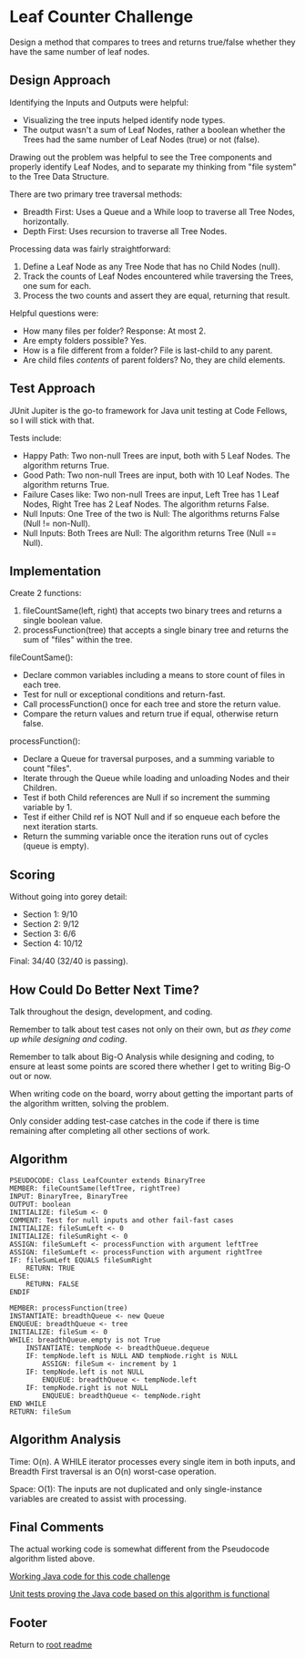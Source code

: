 # Leaf Counter Challenge

Design a method that compares to trees and returns true/false whether they have the same number of leaf nodes.

## Design Approach

Identifying the Inputs and Outputs were helpful:

- Visualizing the tree inputs helped identify node types.
- The output wasn't a sum of Leaf Nodes, rather a boolean whether the Trees had the same number of Leaf Nodes (true) or not (false).

Drawing out the problem was helpful to see the Tree components and properly identify Leaf Nodes, and to separate my thinking from "file system" to the Tree Data Structure.

There are two primary tree traversal methods:

- Breadth First: Uses a Queue and a While loop to traverse all Tree Nodes, horizontally.
- Depth First: Uses recursion to traverse all Tree Nodes.

Processing data was fairly straightforward:

1. Define a Leaf Node as any Tree Node that has no Child Nodes (null).
2. Track the counts of Leaf Nodes encountered while traversing the Trees, one sum for each.
3. Process the two counts and assert they are equal, returning that result.

Helpful questions were:

- How many files per folder? Response: At most 2.
- Are empty folders possible? Yes.
- How is a file different from a folder? File is last-child to any parent.
- Are child files *contents* of parent folders? No, they are child elements.

## Test Approach

JUnit Jupiter is the go-to framework for Java unit testing at Code Fellows, so I will stick with that.

Tests include:

- Happy Path: Two non-null Trees are input, both with 5 Leaf Nodes. The algorithm returns True.
- Good Path: Two non-null Trees are input, both with 10 Leaf Nodes. The algorithm returns True.
- Failure Cases like: Two non-null Trees are input, Left Tree has 1 Leaf Nodes, Right Tree has 2 Leaf Nodes. The algorithm returns False.
- Null Inputs: One Tree of the two is Null: The algorithms returns False (Null != non-Null).
- Null Inputs: Both Trees are Null: The algorithm returns Tree (Null == Null).

## Implementation

Create 2 functions:

1. fileCountSame(left, right) that accepts two binary trees and returns a single boolean value.
2. processFunction(tree) that accepts a single binary tree and returns the sum of "files" within the tree.

fileCountSame():

- Declare common variables including a means to store count of files in each tree.
- Test for null or exceptional conditions and return-fast.
- Call processFunction() once for each tree and store the return value.
- Compare the return values and return true if equal, otherwise return false.

processFunction():

- Declare a Queue for traversal purposes, and a summing variable to count "files".
- Iterate through the Queue while loading and unloading Nodes and their Children.
- Test if both Child references are Null if so increment the summing variable by 1.
- Test if either Child ref is NOT Null and if so enqueue each before the next iteration starts.
- Return the summing variable once the iteration runs out of cycles (queue is empty).

## Scoring

Without going into gorey detail:

- Section 1: 9/10
- Section 2: 9/12
- Section 3: 6/6
- Section 4: 10/12

Final: 34/40 (32/40 is passing).

## How Could Do Better Next Time?

Talk throughout the design, development, and coding.

Remember to talk about test cases not only on their own, but *as they come up while designing and coding*.

Remember to talk about Big-O Analysis while designing and coding, to ensure at least some points are scored there whether I get to writing Big-O out or now.

When writing code on the board, worry about getting the important parts of the algorithm written, solving the problem.

Only consider adding test-case catches in the code if there is time remaining after completing all other sections of work.

## Algorithm

```text
PSEUDOCODE: Class LeafCounter extends BinaryTree
MEMBER: fileCountSame(leftTree, rightTree)
INPUT: BinaryTree, BinaryTree
OUTPUT: boolean
INITIALIZE: fileSum <- 0
COMMENT: Test for null inputs and other fail-fast cases
INITIALIZE: fileSumLeft <- 0
INITIALIZE: fileSumRight <- 0
ASSIGN: fileSumLeft <- processFunction with argument leftTree
ASSIGN: fileSumLeft <- processFunction with argument rightTree
IF: fileSumLeft EQUALS fileSumRight
    RETURN: TRUE
ELSE:
    RETURN: FALSE
ENDIF

MEMBER: processFunction(tree)
INSTANTIATE: breadthQueue <- new Queue
ENQUEUE: breadthQueue <- tree
INITIALIZE: fileSum <- 0
WHILE: breadthQueue.empty is not True
    INSTANTIATE: tempNode <- breadthQueue.dequeue
    IF: tempNode.left is NULL AND tempNode.right is NULL
        ASSIGN: fileSum <- increment by 1
    IF: tempNode.left is not NULL
        ENQUEUE: breadthQueue <- tempNode.left
    IF: tempNode.right is not NULL
        ENQUEUE: breadthQueue <- tempNode.right
END WHILE
RETURN: fileSum
```

## Algorithm Analysis

Time: O(n). A WHILE iterator processes every single item in both inputs, and Breadth First traversal is an O(n) worst-case operation.

Space: O(1): The inputs are not duplicated and only single-instance variables are created to assist with processing.

## Final Comments

The actual working code is somewhat different from the Pseudocode algorithm listed above.

[Working Java code for this code challenge](../lib/src/main/java/myJava/code/challenges/LeafCounter.java)

[Unit tests proving the Java code based on this algorithm is functional](../lib/src/test/java/myJava/code/challenges/TestLeafCounter.java)

## Footer

Return to [root readme](../README.md)
